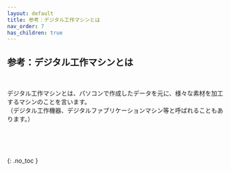 ```yaml
---
layout: default
title: 参考：デジタル工作マシンとは
nav_order: 7
has_children: true
---
```


## 参考：デジタル工作マシンとは
<br>

デジタル工作マシンとは、パソコンで作成したデータを元に、様々な素材を加工するマシンのことを言います。<br>
（デジタル工作機器、デジタルファブリケーションマシン等と呼ばれることもあります。）

<br><br><br>

{: .no_toc }